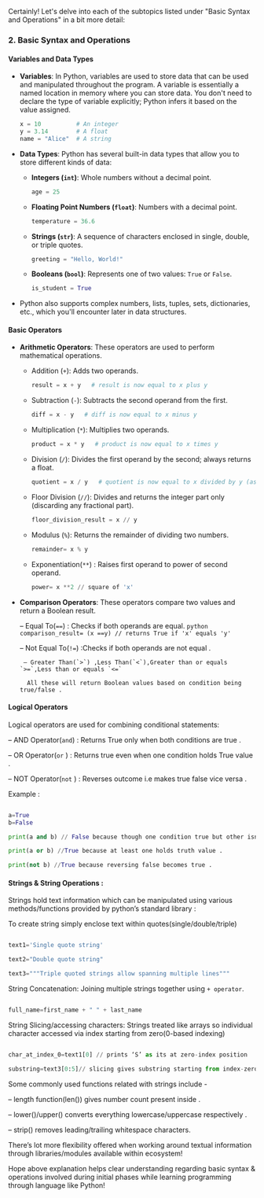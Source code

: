 

Certainly! Let's delve into each of the subtopics listed under "Basic Syntax and Operations" in a bit more detail:

### 2. Basic Syntax and Operations

#### Variables and Data Types

- **Variables**: In Python, variables are used to store data that can be used and manipulated throughout the program. A variable is essentially a named location in memory where you can store data. You don't need to declare the type of variable explicitly; Python infers it based on the value assigned.

  ```python
  x = 10          # An integer
  y = 3.14        # A float
  name = "Alice"  # A string
  ```

- **Data Types**: Python has several built-in data types that allow you to store different kinds of data:

  - **Integers (`int`)**: Whole numbers without a decimal point.
    ```python
    age = 25
    ```
  
  - **Floating Point Numbers (`float`)**: Numbers with a decimal point.
    ```python
    temperature = 36.6
    ```
  
  - **Strings (`str`)**: A sequence of characters enclosed in single, double, or triple quotes.
    ```python
    greeting = "Hello, World!"
    ```
  
  - **Booleans (`bool`)**: Represents one of two values: `True` or `False`.
    ```python
    is_student = True
    ```

- Python also supports complex numbers, lists, tuples, sets, dictionaries, etc., which you'll encounter later in data structures.

#### Basic Operators

- **Arithmetic Operators**: These operators are used to perform mathematical operations.

  - Addition (`+`): Adds two operands.
    ```python
    result = x + y   # result is now equal to x plus y
    ```

  - Subtraction (`-`): Subtracts the second operand from the first.
    ```python
    diff = x - y   # diff is now equal to x minus y
    ```

  - Multiplication (`*`): Multiplies two operands.
    ```python
    product = x * y   # product is now equal to x times y
    ```

  - Division (`/`): Divides the first operand by the second; always returns a float.
    ```python
    quotient = x / y   # quotient is now equal to x divided by y (as float)
    ```

  - Floor Division (`//`): Divides and returns the integer part only (discarding any fractional part).
     ```python 
     floor_division_result = x // y 
     ```
  
  - Modulus (`%`): Returns the remainder of dividing two numbers.
     ```python 
     remainder= x % y 
     ```
  
   - Exponentiation(`**`) : Raises first operand to power of second operand. 
      ``` python 
      power= x **2 // square of 'x'
      ```

- **Comparison Operators**: These operators compare two values and return a Boolean result.

   – Equal To(`==`) : Checks if both operands are equal. 
       ``` python 
           comparison_result= (x ==y) // returns True if 'x' equals 'y'
       ```
   
   – Not Equal To(`!=`) :Checks if both operands are not equal . 

       – Greater Than(`>`) ,Less Than(`<`),Greater than or equals `>=`,Less than or equals `<=`
   
        All these will return Boolean values based on condition being true/false . 


#### Logical Operators

Logical operators are used for combining conditional statements:

– AND Operator(`and`) : Returns True only when both conditions are true . 

– OR Operator(`or` ) : Returns true even when one condition holds True value .

– NOT Operator(`not` ) : Reverses outcome i.e makes true false vice versa .

Example :
``` python 

a=True 
b=False 

print(a and b) // False because though one condition true but other isn’t . 

print(a or b) //True because at least one holds truth value .

print(not b) //True because reversing false becomes true .
```
#### Strings & String Operations :
Strings hold text information which can be manipulated using various methods/functions provided by python’s standard library :

To create string simply enclose text within quotes(single/double/triple)

``` python 

text1='Single quote string' 

text2="Double quote string"  

text3="""Triple quoted strings allow spanning multiple lines"""  

```
String Concatenation:
Joining multiple strings together using `+ operator`.

``` python

full_name=first_name + " " + last_name  

```
String Slicing/accessing characters:
Strings treated like arrays so individual character accessed via index starting from zero(0-based indexing)

``` python

char_at_index_0=text1[0] // prints ‘S’ as its at zero-index position  

substring=text3[0:5]// slicing gives substring starting from index-zero till index-four(inclusive) => ‘Triple’

```
Some commonly used functions related with strings include -

– length function(len()) gives number count present inside .

– lower()/upper() converts everything lowercase/uppercase respectively .

– strip() removes leading/trailing whitespace characters.

There’s lot more flexibility offered when working around textual information through libraries/modules available within ecosystem!

Hope above explanation helps clear understanding regarding basic syntax & operations involved during initial phases while learning programming through language like Python!